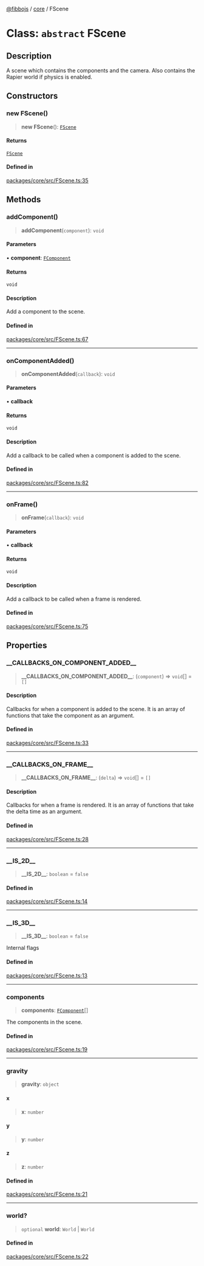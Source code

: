 [@fibbojs](/api/index) / [core](/api/core) / FScene

# Class: `abstract` FScene

## Description

A scene which contains the components and the camera.
Also contains the Rapier world if physics is enabled.

## Constructors

### new FScene()

> **new FScene**(): [`FScene`](FScene.md)

#### Returns

[`FScene`](FScene.md)

#### Defined in

[packages/core/src/FScene.ts:35](https://github.com/fibbojs/fibbo/blob/ebbfce6158465f6309c7f36dadb4e328deefcf24/packages/core/src/FScene.ts#L35)

## Methods

### addComponent()

> **addComponent**(`component`): `void`

#### Parameters

• **component**: [`FComponent`](FComponent.md)

#### Returns

`void`

#### Description

Add a component to the scene.

#### Defined in

[packages/core/src/FScene.ts:67](https://github.com/fibbojs/fibbo/blob/ebbfce6158465f6309c7f36dadb4e328deefcf24/packages/core/src/FScene.ts#L67)

***

### onComponentAdded()

> **onComponentAdded**(`callback`): `void`

#### Parameters

• **callback**

#### Returns

`void`

#### Description

Add a callback to be called when a component is added to the scene.

#### Defined in

[packages/core/src/FScene.ts:82](https://github.com/fibbojs/fibbo/blob/ebbfce6158465f6309c7f36dadb4e328deefcf24/packages/core/src/FScene.ts#L82)

***

### onFrame()

> **onFrame**(`callback`): `void`

#### Parameters

• **callback**

#### Returns

`void`

#### Description

Add a callback to be called when a frame is rendered.

#### Defined in

[packages/core/src/FScene.ts:75](https://github.com/fibbojs/fibbo/blob/ebbfce6158465f6309c7f36dadb4e328deefcf24/packages/core/src/FScene.ts#L75)

## Properties

### \_\_CALLBACKS\_ON\_COMPONENT\_ADDED\_\_

> **\_\_CALLBACKS\_ON\_COMPONENT\_ADDED\_\_**: (`component`) => `void`[] = `[]`

#### Description

Callbacks for when a component is added to the scene.
It is an array of functions that take the component as an argument.

#### Defined in

[packages/core/src/FScene.ts:33](https://github.com/fibbojs/fibbo/blob/ebbfce6158465f6309c7f36dadb4e328deefcf24/packages/core/src/FScene.ts#L33)

***

### \_\_CALLBACKS\_ON\_FRAME\_\_

> **\_\_CALLBACKS\_ON\_FRAME\_\_**: (`delta`) => `void`[] = `[]`

#### Description

Callbacks for when a frame is rendered.
It is an array of functions that take the delta time as an argument.

#### Defined in

[packages/core/src/FScene.ts:28](https://github.com/fibbojs/fibbo/blob/ebbfce6158465f6309c7f36dadb4e328deefcf24/packages/core/src/FScene.ts#L28)

***

### \_\_IS\_2D\_\_

> **\_\_IS\_2D\_\_**: `boolean` = `false`

#### Defined in

[packages/core/src/FScene.ts:14](https://github.com/fibbojs/fibbo/blob/ebbfce6158465f6309c7f36dadb4e328deefcf24/packages/core/src/FScene.ts#L14)

***

### \_\_IS\_3D\_\_

> **\_\_IS\_3D\_\_**: `boolean` = `false`

Internal flags

#### Defined in

[packages/core/src/FScene.ts:13](https://github.com/fibbojs/fibbo/blob/ebbfce6158465f6309c7f36dadb4e328deefcf24/packages/core/src/FScene.ts#L13)

***

### components

> **components**: [`FComponent`](FComponent.md)[]

The components in the scene.

#### Defined in

[packages/core/src/FScene.ts:19](https://github.com/fibbojs/fibbo/blob/ebbfce6158465f6309c7f36dadb4e328deefcf24/packages/core/src/FScene.ts#L19)

***

### gravity

> **gravity**: `object`

#### x

> **x**: `number`

#### y

> **y**: `number`

#### z

> **z**: `number`

#### Defined in

[packages/core/src/FScene.ts:21](https://github.com/fibbojs/fibbo/blob/ebbfce6158465f6309c7f36dadb4e328deefcf24/packages/core/src/FScene.ts#L21)

***

### world?

> `optional` **world**: `World` \| `World`

#### Defined in

[packages/core/src/FScene.ts:22](https://github.com/fibbojs/fibbo/blob/ebbfce6158465f6309c7f36dadb4e328deefcf24/packages/core/src/FScene.ts#L22)
